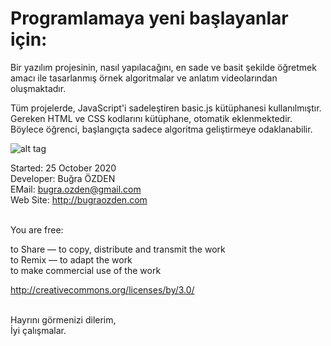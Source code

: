 Programlamaya yeni başlayanlar için:
==============

Bir yazılım projesinin, nasıl yapılacağını, en sade ve basit şekilde öğretmek amacı ile tasarlanmış örnek algoritmalar ve anlatım videolarından oluşmaktadır.

Tüm projelerde, JavaScript'i sadeleştiren basic.js kütüphanesi kullanılmıştır. Gereken HTML ve CSS kodlarını kütüphane, otomatik eklenmektedir. Böylece öğrenci, başlangıçta sadece algoritma geliştirmeye odaklanabilir.

![alt tag](https://bug7a.github.io/basicjs-turkce/resimler/projeler.png)

Started: 25 October 2020<br />
Developer: Buğra ÖZDEN<br />
EMail: bugra.ozden@gmail.com<br />
Web Site: http://bugraozden.com<br /><br />


You are free:<br />

to Share — to copy, distribute and transmit the work<br />
to Remix — to adapt the work<br />
to make commercial use of the work<br />

<http://creativecommons.org/licenses/by/3.0/><br /><br />


Hayrını görmenizi dilerim,<br />
İyi çalışmalar.
